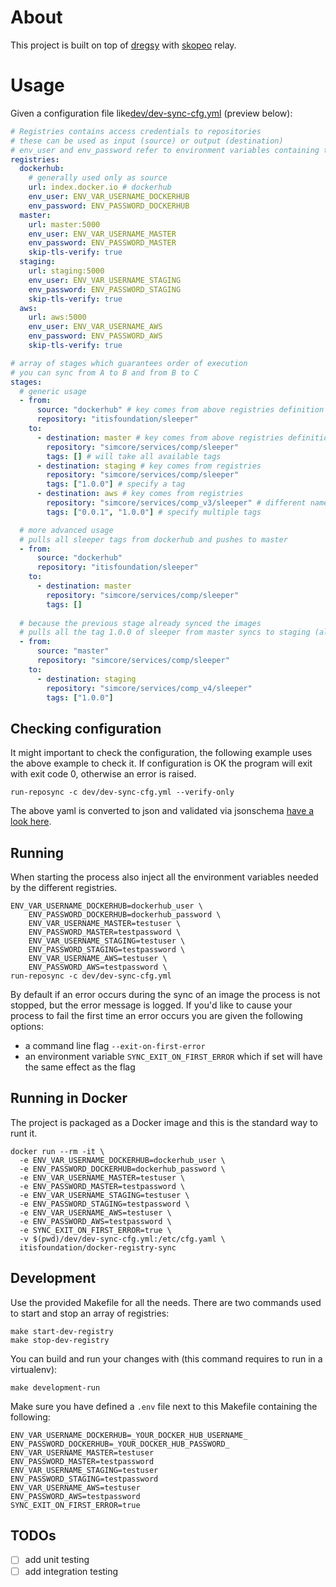 # About

This project is built on top of [dregsy](https://github.com/xelalexv/dregsy) with [skopeo](https://github.com/containers/skopeo) relay.


# Usage

Given a configuration file like[dev/dev-sync-cfg.yml](./dev/dev-sync-cfg.yml) (preview below):

```yaml
# Registries contains access credentials to repositories
# these can be used as input (source) or output (destination)
# env_user and env_password refer to environment variables containing the credentials
registries:
  dockerhub:
    # generally used only as source
    url: index.docker.io # dockerhub
    env_user: ENV_VAR_USERNAME_DOCKERHUB
    env_password: ENV_PASSWORD_DOCKERHUB
  master:
    url: master:5000
    env_user: ENV_VAR_USERNAME_MASTER
    env_password: ENV_PASSWORD_MASTER
    skip-tls-verify: true
  staging:
    url: staging:5000
    env_user: ENV_VAR_USERNAME_STAGING
    env_password: ENV_PASSWORD_STAGING
    skip-tls-verify: true
  aws:
    url: aws:5000
    env_user: ENV_VAR_USERNAME_AWS
    env_password: ENV_PASSWORD_AWS
    skip-tls-verify: true

# array of stages which guarantees order of execution
# you can sync from A to B and from B to C
stages:
  # generic usage
  - from:
      source: "dockerhub" # key comes from above registries definition
      repository: "itisfoundation/sleeper"
    to:
      - destination: master # key comes from above registries definition
        repository: "simcore/services/comp/sleeper"
        tags: [] # will take all available tags
      - destination: staging # key comes from registries
        repository: "simcore/services/comp/sleeper"
        tags: ["1.0.0"] # specify a tag
      - destination: aws # key comes from registries
        repository: "simcore/services/comp_v3/sleeper" # different namespace is also allowed
        tags: ["0.0.1", "1.0.0"] # specify multiple tags

  # more advanced usage
  # pulls all sleeper tags from dockerhub and pushes to master
  - from:
      source: "dockerhub"
      repository: "itisfoundation/sleeper"
    to:
      - destination: master
        repository: "simcore/services/comp/sleeper"
        tags: []
  
  # because the previous stage already synced the images
  # pulls all the tag 1.0.0 of sleeper from master syncs to staging (also in a different namespace)
  - from:
      source: "master"
      repository: "simcore/services/comp/sleeper"
    to:
      - destination: staging
        repository: "simcore/services/comp_v4/sleeper"
        tags: ["1.0.0"]

```

## Checking configuration

It might important to check the configuration, the following example uses the above example to check it. If configuration is OK 
the program will exit with exit code 0, otherwise an error is raised.

    run-reposync -c dev/dev-sync-cfg.yml --verify-only

The above yaml is converted to json and validated via jsonschema [have a look here](reposync/src/reposync/validation.py).

## Running

When starting the process also inject all the environment variables needed by the different registries.

    ENV_VAR_USERNAME_DOCKERHUB=dockerhub_user \
        ENV_PASSWORD_DOCKERHUB=dockerhub_password \
        ENV_VAR_USERNAME_MASTER=testuser \
        ENV_PASSWORD_MASTER=testpassword \
        ENV_VAR_USERNAME_STAGING=testuser \
        ENV_PASSWORD_STAGING=testpassword \
        ENV_VAR_USERNAME_AWS=testuser \
        ENV_PASSWORD_AWS=testpassword \
    run-reposync -c dev/dev-sync-cfg.yml

By default if an error occurs during the sync of an image the process is not stopped, but the error message is logged.
If you'd like to cause your process to fail the first time an error occurs you are given the following options:
- a command line flag `--exit-on-first-error`
- an environment variable  `SYNC_EXIT_ON_FIRST_ERROR` which if set will have the same effect as the flag

## Running in Docker

The project is packaged as a Docker image and this is the standard way to runt it.

    docker run --rm -it \
      -e ENV_VAR_USERNAME_DOCKERHUB=dockerhub_user \
      -e ENV_PASSWORD_DOCKERHUB=dockerhub_password \
      -e ENV_VAR_USERNAME_MASTER=testuser \
      -e ENV_PASSWORD_MASTER=testpassword \
      -e ENV_VAR_USERNAME_STAGING=testuser \
      -e ENV_PASSWORD_STAGING=testpassword \
      -e ENV_VAR_USERNAME_AWS=testuser \
      -e ENV_PASSWORD_AWS=testpassword \
      -e SYNC_EXIT_ON_FIRST_ERROR=true \
      -v $(pwd)/dev/dev-sync-cfg.yml:/etc/cfg.yaml \
      itisfoundation/docker-registry-sync

## Development

Use the provided Makefile for all the needs. There are two commands used to start and stop an array of registries:

    make start-dev-registry
    make stop-dev-registry

You can build and run your changes with (this command requires to run in a virtualenv):

    make development-run

Make sure you have defined a `.env` file next to this Makefile containing the following:

    ENV_VAR_USERNAME_DOCKERHUB=_YOUR_DOCKER_HUB_USERNAME_
    ENV_PASSWORD_DOCKERHUB=_YOUR_DOCKER_HUB_PASSWORD_
    ENV_VAR_USERNAME_MASTER=testuser
    ENV_PASSWORD_MASTER=testpassword
    ENV_VAR_USERNAME_STAGING=testuser
    ENV_PASSWORD_STAGING=testpassword
    ENV_VAR_USERNAME_AWS=testuser
    ENV_PASSWORD_AWS=testpassword
    SYNC_EXIT_ON_FIRST_ERROR=true

## TODOs

- [ ] add unit testing
- [ ] add integration testing